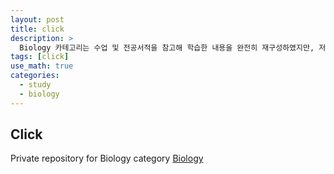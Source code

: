 ```yaml
---
layout: post
title: click
description: >
  Biology 카테고리는 수업 및 전공서적을 참고해 학습한 내용을 완전히 재구성하였지만, 저작권에 대한 우려와 본래 이 카테고리를 만든 목적이 개인적인 복습에 있다는 점에서 독립된 private repository에 마크다운 파일을 이때까지 작성해왔습니다. 감사합니다.
tags: [click]
use_math: true
categories:
  - study
  - biology
---
```

## Click
Private repository for Biology category
[Biology](https://github.com/hyun-jin891/hidden-post-hyunjin891-github-blog/tree/master/_posts/study/biology)

